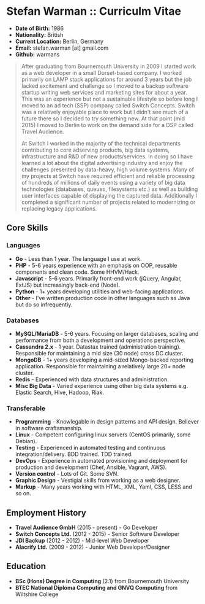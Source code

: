 Stefan Warman :: Curriculm Vitae
=============

* **Date of Birth:** 1986
* **Nationality:** British
* **Current Location:** Berlin, Germany
* **Email:** stefan.warman [at] gmail.com
* **Github:** warmans

> After graduating from Bournemouth University in 2009 I started work as a web developer in a small
> Dorset-based company. I worked primarily on LAMP stack applications for around 3 years but the job
> lacked excitement and challenge so I moved to a backup software startup writing web services and marketing sites
> for about a year. This was an experience but not a sustainable lifestyle so before long I moved to an ad tech 
> (SSP) company called Switch Concepts. Switch was a relatively enjoyable place to work but I didn't see much 
> of a future there so I decided to try something new. At that point (mid 2015) I moved to Berlin to work on the demand side for a DSP called Travel Audience.
>
> At Switch I worked in the majority of the technical departments contributing to core adserving products,
> big data systems, infrastructure and R&D of new products/services. In doing so I have learned a lot about
> the digital advertising industry and enjoy the challenges presented by data-heavy, high volume systems.
> Many of my projects at Switch have required efficient and reliable processing of hundreds of millions of daily
> events using a variety of big data technologies (databases, queues, filesystems etc.) as well as building user
> interfaces capable of displaying the captured data. Additionally I completed a significant number of 
> projects related to modernizing or replacing legacy applications.

Core Skills
------------

### Languages

* **Go** - Less than 1 year. The language I use at work.
* **PHP** - 5-6 years experience with an emphasis on OOP, reusable components and clean code. Some HHVM/Hack.
* **Javascript** - 5-6 years. Primarily front-end work (jQuery, Angular, ExtJS) but increasingly back-end (Node).
* **Python** - 1+ years developing utilities and web-facing applications.
* **Other** - I've written production code in other languages such as Java but do so infrequently.

### Databases

* **MySQL/MariaDB** - 5-6 years. Focusing on larger databases, scaling and performance from both a development and operations perspective.
* **Cassandra 2.x** - 1 year. Datastax trained (administration training). Responsible for maintaining a mid size (30 node) cross DC cluster.
* **MongoDB** - 1+ years developing a mid-sized Mongo-backed reporting application. Responsible for maintaining a relatively large 20+ node cluster.
* **Redis** - Experienced with data structures and administration.
* **Misc Big Data** - Varied experience using other big data systems e.g. Elastic Search, Hive, Hadoop, Riak.

### Transferable

* **Programming** - Knowlegable in design patterns and API design. Believer in software craftsmanship.
* **Linux** - Competent configuring linux servers (CentOS primarily, some Debian).
* **Testing** - Experienced in automated testing and continuous integration/delivery. BDD trained. TDD trained.
* **DevOps** - Experience in automated provisioning and deployment for production and development (Chef, Ansible, Vagrant, AWS).
* **Version control** - Lots of Git. Some SVN.
* **Graphic Design** - Vestigial skills from working as a web designer.
* **Markup** - Many years working with HTML, XML, Yaml, CSS, LESS and so on.

Employment History
------------------
* **Travel Audience GmbH** (2015 - present) - Go Developer 
* **Switch Concepts Ltd.** (2012 - 2015) - Senior Software Developer
* **JDI Backup** (2012 - 2012) - Mid-level Web Developer
* **Alacrify Ltd.** (2009 - 2012)  - Junior Web Developer/Designer

Education
------------------
* **BSc (Hons) Degree in Computing** (2.1) from Bournemouth University
* **BTEC National Diploma Computing and GNVQ Computing** from Wiltshire College
